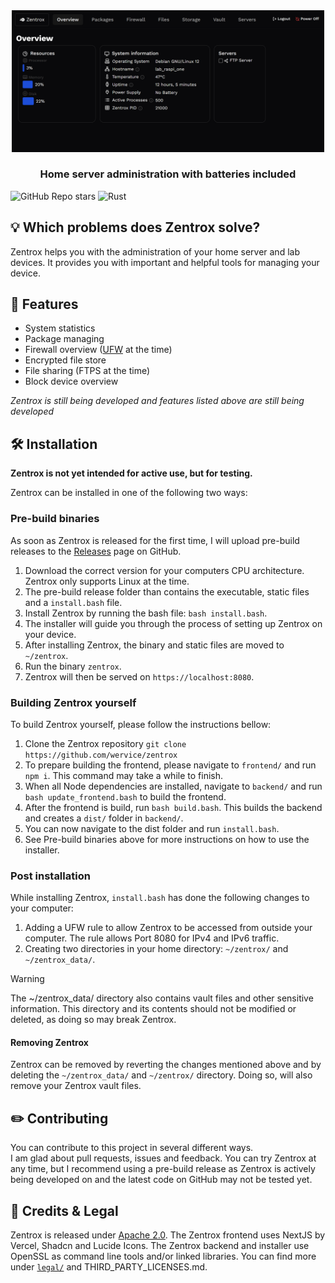 <div align="center">
<img src="preview.png" alt="Preview of Zentrox" width="500">
</div>

<h3 align="center">Home server administration with batteries included</h3>

![GitHub Repo stars](https://img.shields.io/github/stars/Wervice/zentrox?style=for-the-badge)
![Rust](https://img.shields.io/badge/rust-black.svg?style=for-the-badge&logo=rust&logoColor=white&color=f74c00)

## 💡 Which problems does Zentrox solve?

Zentrox helps you with the administration of your home server and lab devices.
It provides you with important and helpful tools for managing your device.

## 🎯 Features

- System statistics
- Package managing
- Firewall overview ([UFW](https://de.wikipedia.org/wiki/Uncomplicated_Firewall) at the time)
- Encrypted file store
- File sharing (FTPS at the time)
- Block device overview

*Zentrox is still being developed and features listed above are still being developed*

## 🛠️ Installation
**Zentrox is not yet intended for active use, but for testing.**

Zentrox can be installed in one of the following two ways:
### Pre-build binaries
As soon as Zentrox is released for the first time, I will upload pre-build releases to the [Releases](https://github.com/Wervice/zentrox/releases) page on GitHub.
1. Download the correct version for your computers CPU architecture. Zentrox only supports Linux at the time.
2. The pre-build release folder than contains the executable, static files and a `install.bash` file.
3. Install Zentrox by running the bash file: `bash install.bash`.
4. The installer will guide you through the process of setting up Zentrox on your device.
5. After installing Zentrox, the binary and static files are moved to `~/zentrox`.
6. Run the binary `zentrox`.
7. Zentrox will then be served on `https://localhost:8080`.

### Building Zentrox yourself
To build Zentrox yourself, please follow the instructions bellow:
1. Clone the Zentrox repository
`git clone https://github.com/wervice/zentrox`
2. To prepare building the frontend, please navigate to `frontend/` and run `npm i`. This command may take a while to finish.
3. When all Node dependencies are installed, navigate to `backend/` and run `bash update_frontend.bash` to build the frontend.
4. After the frontend is build, run `bash build.bash`. This builds the backend and creates a `dist/` folder in `backend/`.
5. You can now navigate to the dist folder and run `install.bash`. 
6. See Pre-build binaries above for more instructions on how to use the installer.

### Post installation
While installing Zentrox, `install.bash` has done the following changes to your computer:
1. Adding a UFW rule to allow Zentrox to be accessed from outside your computer. The rule allows Port 8080 for IPv4 and IPv6 traffic.
2. Creating two directories in your home directory: `~/zentrox/` and `~/zentrox_data/`.
> [!WARNING]  
> The ~/zentrox_data/ directory also contains vault files and other sensitive information.
> This directory and its contents should not be modified or deleted, as doing so may break Zentrox.

#### Removing Zentrox
Zentrox can be removed by reverting the changes mentioned above and by deleting the `~/zentrox_data/` and `~/zentrox/` directory.
Doing so, will also remove your Zentrox vault files.

## ✏️ Contributing

You can contribute to this project in several different ways.  
I am glad about pull requests, issues and feedback.
You can try Zentrox at any time, but I recommend using a pre-build release as Zentrox is actively being developed on and the latest code on GitHub may not be tested yet.

## 📖 Credits & Legal

Zentrox is released under [Apache 2.0](https://github.com/Wervice/Codelink?tab=Apache-2.0-1-ov-file#readme).
The Zentrox frontend uses NextJS by Vercel, Shadcn and Lucide Icons.
The Zentrox backend and installer use OpenSSL as command line tools and/or linked libraries.
You can find more under [`legal/`](legal/) and THIRD_PARTY_LICENSES.md.
